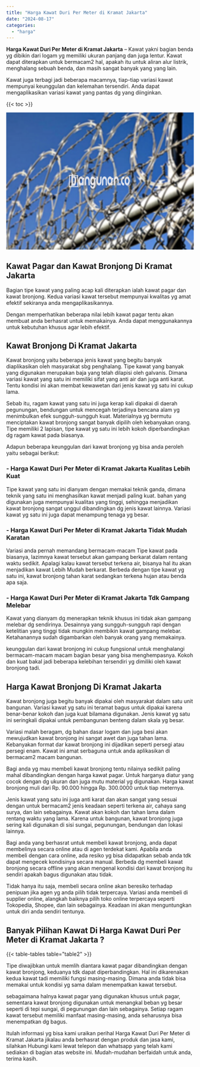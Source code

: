 ```yaml
---
title: "Harga Kawat Duri Per Meter di Kramat Jakarta"
date: "2024-08-17"
categories: 
  - "harga"
---
```


**Harga Kawat Duri Per Meter di Kramat Jakarta** – Kawat yakni bagian benda yg dibikin dari logam yg memiliki ukuran panjang dan juga lentur. Kawat dapat diterapkan untuk bermacam2 hal, apakah itu untuk aliran alur listrik, menghalang sebuah benda, dan masih sangat banyak yang yang lain.

Kawat juga terbagi jadi beberapa macamnya, tiap-tiap variasi kawat mempunyai keunggulan dan kelemahan tersendiri. Anda dapat mengaplikasikan variasi kawat yang pantas dg yang diinginkan.

{{< toc >}}

![Harga Kawat Duri Per Meter di Kramat Jakarta](/images/jual-kawat-murah02.png)

## Kawat Pagar dan Kawat Bronjong Di Kramat Jakarta

Bagian tipe kawat yang paling acap kali diterapkan ialah kawat pagar dan kawat bronjong. Kedua variasi kawat tersebut mempunyai kwalitas yg amat efektif sekiranya anda mengaplikasikannya.

Dengan memperhatikan beberapa nilai lebih kawat pagar tentu akan membuat anda berhasrat untuk memakainya. Anda dapat menggunakannya untuk kebutuhan khusus agar lebih efektif.

## Kawat Bronjong Di Kramat Jakarta

Kawat bronjong yaitu beberapa jenis kawat yang begitu banyak diaplikasikan oleh masyarakat sbg penghalang. Tipe kawat yang banyak yang digunakan merupakan baja yang telah dilapisi oleh galvanis. Dimana variasi kawat yang satu ini memiliki sifat yang anti air dan juga anti karat. Tentu kondisi ini akan membat kewawetan dari jenis kawat yg satu ini cukup lama.

Sebab itu, ragam kawat yang satu ini juga kerap kali dipakai di daerah pegunungan, bendungan untuk mencegah terjadinya bencana alam yg menimbulkan efek sungguh-sungguh kuat. Materialnya yg bermutu menciptakan kawat bronjong sangat banyak dipilih oleh kebanyakan orang. Tipe memiliki 2 lapisan, tipe kawat yg satu ini lebih kokoh diperbandingkan dg ragam kawat pada biasanya.

Adapun beberapa keunggulan dari kawat bronjong yg bisa anda peroleh yaitu sebagai berikut:

### \- Harga Kawat Duri Per Meter di Kramat Jakarta Kualitas Lebih Kuat

Tipe kawat yang satu ini dianyam dengan memakai teknik ganda, dimana teknik yang satu ini menghasilkan kawat menjadi paling kuat. bahan yang digunakan juga mempunyai kualitas yang tinggi, sehingga menjadikan kawat bronjong sangat unggul dibandingkan dg jenis kawat lainnya. Variasi kawat yg satu ini juga dapat menampung tenaga yg besar.

### \- Harga Kawat Duri Per Meter di Kramat Jakarta Tidak Mudah Karatan

Variasi anda pernah memandang bermacam-macam Tipe kawat pada biasanya, lazimnya kawat tersebut akan gampang berkarat dalam rentang waktu sedikit. Apalagi kalau kawat tersebut terkena air, bisanya hal itu akan menjadikan kawat Lebih Mudah berkarat. Berbeda dengan tipe kawat yg satu ini, kawat bronjong tahan karat sedangkan terkena hujan atau benda apa saja.

### \- Harga Kawat Duri Per Meter di Kramat Jakarta Tdk Gampang Melebar

Kawat yang dianyam dg menerapkan teknik khusus ini tidak akan gampang melebar dg sendirinya. Desainnya yang sungguh-sungguh rapi dengan ketelitian yang tinggi tidak mungkin membikin kawat gampang melebar. Ketahanannya sudah digambarkan oleh banyak orang yang memakainya.

keunggulan dari kawat bronjong ini cukup fungsional untuk menghalangi bermacam-macam macam bagian besar yang bisa menghempasnya. Kokoh dan kuat bakal jadi beberapa kelebihan tersendiri yg dimiliki oleh kawat bronjong tadi.

## Harga Kawat Bronjong Di Kramat Jakarta

Kawat bronjong juga begitu banyak dipakai oleh masyarakat dalam satu unit bangunan. Variasi kawat yg satu ini teramat bagus untuk dipakai karena benar-benar kokoh dan juga kuat bilamana digunakan. Jenis kawat yg satu ini seringkali dipakai untuk pembangunan benteng dalam skala yg besar.

Variasi malah beragam, dg bahan dasar logam dan juga besi akan mewujudkan kawat bronjong ini sangat awet dan juga tahan lama. Kebanyakan format dar kawat bronjong ini dijadikan seperti persegi atau persegi enam. Kawat ini amat serbaguna untuk anda aplikasikan di bermacam2 macam bangunan.

Bagi anda yg mau membeli kawat bronjong tentu nilainya sedikit paling mahal dibandingkan dengan harga kawat pagar. Untuk harganya diatur yang cocok dengan dg ukuran dan juga mutu material yg digunakan. Harga kawat bronjong muli dari Rp. 90.000 hingga Rp. 300.0000 untuk tiap meternya.

Jenis kawat yang satu ini juga anti karat dan akan sangat yang sesuai dengan untuk bermacam2 jenis keadaan seperti terkena air, cahaya sang surya, dan lain sebagainya. Kawat akan kokoh dan tahan lama dalam rentang waktu yang lama. Karena untuk bangunan, kawat bronjong juga sering kali digunakan di sisi sungai, pegunungan, bendungan dan lokasi lainnya.

Bagi anda yang berhasrat untuk membeli kawat bronjong, anda dapat membelinya secara online atau di agen terdekat kami. Apabila anda membeli dengan cara online, ada resiko yg bisa didapatkan sebab anda tdk dapat mengecek kondisinya secara manual. Berbeda dg membeli kawat bronjong secara offline yang akan mengenal kondisi dari kawat bronjong itu sendiri apakah bagus digunakan atau tidak.

Tidak hanya itu saja, membeli secara online akan beresiko terhadap penipuan jika agen yg anda pilih tidak terpercaya. Variasi anda membeli di supplier online, alangkah baiknya pilih toko online terpercaya seperti Tokopedia, Shopee, dan lain sebagainya. Keadaan ini akan menguntungkan untuk diri anda sendiri tentunya.

## Banyak Pilihan Kawat Di Harga Kawat Duri Per Meter di Kramat Jakarta ?

{{< table-tables table="table2" >}}

Tipe diwajibkan untuk memlih diantara kawat pagar dibandingkan dengan kawat bronjong, keduanya tdk dapat diperbandingkan. Hal ini dikarenakan kedua kawat tadi memiliki fungsi masing-masing. Dimana anda tidak bisa memakai untuk kondisi yg sama dalam menempatkan kawat tersebut.

sebagaimana halnya kawat pagar yang digunakan khusus untuk pagar, sementara kawat bronjong digunakan untuk menangkal beban yg besar seperti di tepi sungai, di pegunungan dan lain sebagainya. Setiap ragam kawat tersebut memiliki manfaat masing-masing, anda seharusnya bisa menempatkan dg bagus.

Itulah informasi yg bisa kami uraikan perihal Harga Kawat Duri Per Meter di Kramat Jakarta jikalau anda berhasrat dengan produk dan jasa kami, silahkan Hubungi kami lewat telepon dan whatsapp yang telah kami sediakan di bagian atas website ini. Mudah-mudahan berfaidah untuk anda, terima kasih.
